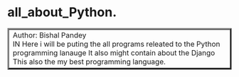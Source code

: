 # all_about_Python.
<table border="3">
  <tr><td>
<H>Author: Bishal Pandey <H><br>
<H> IN Here i will be puting the all programs releated to the Python programming lanauge <H>
<h>It also might contain about the Django <h>
<h>This also the my best programming language.</h>
</td></tr>
</table>
